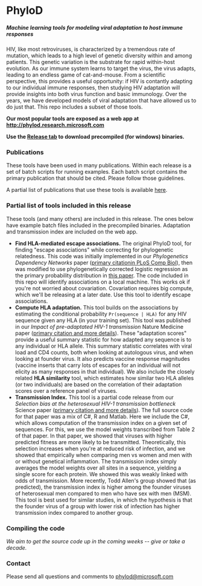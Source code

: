 # PhyloD
##### Machine learning tools for modeling viral adaptation to host immune responses

HIV, like most retroviruses, is characterized by a tremendous rate of mutation, which leads to a high level of genetic diversity within and among patients. This genetic variation is the substrate for rapid within-host evolution. As our immune system learns to target the virus, the virus adapts, leading to an endless game of cat-and-mouse. From a scientific perspective, this provides a useful opportunity: if HIV is contantly adapting to our individual immune responses, then studying HIV adaptation will provide insights into both virus function and basic immunology. Over the years, we have developed models of viral adaptation that have allowed us to do just that. This repo includes a subset of those tools.

__Our most popular tools are exposed as a web app at http://phylod.research.microsoft.com__

__Use the [Release tab](https://github.com/Microsoft/PhyloD/releases) to download precompiled (for windows) binaries.__


### Publications

These tools have been used in many publications. Within each release is a set of batch scripts for running examples. Each batch script contains the primary publication that should be cited. Please follow those guidelines. 

A partial list of publications that use these tools is available [here](http://research.microsoft.com/en-us/um/people/carlson/publications.html).

### Partial list of tools included in this release
These tools (and many others) are included in this release. The ones below have example batch files included in the precompiled binaries. Adaptation and transmission index are included on the web app.

* __Find HLA-mediated escape associations.__ The original PhyloD tool, for finding "escape associations" while correcting for phylogenetic relatedness. This code was initially implemented in our _Phylogenetics Dependency Networks_ paper  ([primary citationin PLoS Comp Biol](http://dx.doi.org/10.1371/journal.pcbi.1000225)), then was modified to use phylogenetically corrected logistic regression as the primary probability distribution in [this paper](http://jvi.asm.org/content/86/9/5230.full). The code included in this repo will identify associations on a local machine. This works ok if you're not worried about covariation. Covariation requires big compute, which we'll be releasing at a later date. Use this tool to identify escape associations.
* __Compute HLA adaptation.__ This tool builds on the associations by estimating the conditional probability `Pr(sequence | HLA)` for any HIV sequence given any HLA (in your training set). This tool was published in our _Impact of pre-adaptated HIV-1 transmission_ Nature Medicine paper ([primary citation and more details](http://research.microsoft.com/~carlson/papers/adaptation15.html)). These "adaptation scores" provide a useful summary statistic for how adapted any sequence is to any individual or HLA allele. This summary statistic correlates with viral load and CD4 counts, both when looking at autologous virus, and when looking at founder virus. It also predicts vaccine response magnitudes (vaccine inserts that carry lots of escapes for an individual will not elicity as many responses in that individual). We also include the closely related __HLA similarity__ tool, which estimates how similar two HLA alleles (or two individuals) are based on the correlation of their adaptation scores over a reference panel of viruses.
* __Transmission Index.__ This tool is a partial code release from our _Selection bias at the heterosexual HIV-1 transmission bottleneck_ Science paper ([primary citation and more details](http://research.microsoft.com/en-us/um/people/carlson/papers/selectionBias14.html)). The full source code for that paper was a mix of C#, R and Matlab. Here we include the C#, which allows computation of the transmission index on a given set of sequences. For this, we use the model weights transcribed from  Table 2 of that paper. In that paper, we showed that viruses with higher predicted fitness are more likely to be transmitted. Theoretically, this selection increases when you're at reduced risk of infection, and we showed that empirically when comparing men vs women and men with or without genetical inflammation. The transmission index simply averages the model weights over all sites in a sequence, yielding a single score for each protein. We showed this was weakly linked with odds of transmission. More recently, Todd Allen's group showed that (as predicted), the transmission index is higher among the founder viruses of heterosexual men compared to men who have sex with men (MSM). This tool is best used for similar studies, in which the hypothesis is that the founder virus of a group with lower risk of infection has higher transmission index compared to another group.

### Compiling the code

_We aim to get the source code up in the coming weeks -- give or take a decade._

### Contact

Please send all questions and comments to phylod@microsoft.com
